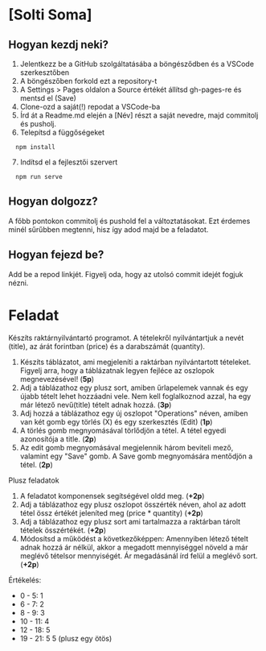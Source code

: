 # [Solti Soma]
 
 
## Hogyan kezdj neki?

1. Jelentkezz be a GitHub szolgáltatásába a böngésződben és a VSCode szerkesztőben
2. A böngészőben forkold ezt a repository-t
3. A Settings > Pages oldalon a Source értékét állítsd gh-pages-re és mentsd el (Save)
4. Clone-ozd a saját(!) repodat a VSCode-ba
5. Írd át a Readme.md elején a [Név] részt a saját nevedre, majd commitolj és pusholj.
6. Telepítsd a függőségeket
```
  npm install
```
7. Indítsd el a fejlesztői szervert
```
  npm run serve
```

## Hogyan dolgozz?

A főbb pontokon commitolj és pushold fel a változtatásokat. Ezt érdemes minél sűrűbben megtenni, hisz így adod majd be a feladatot.

## Hogyan fejezd be?

Add be a repod linkjét. Figyelj oda, hogy az utolsó commit idejét fogjuk nézni.

# Feladat

Készíts raktárnyilvántartó programot. A tételekről nyilvántartjuk a nevét (title), az árát forintban (price) és a darabszámát (quantity).
1. Készíts táblázatot, ami megjeleníti a raktárban nyilvántartott tételeket. Figyelj arra, hogy a táblázatnak legyen fejléce az oszlopok megnevezésével! (__5p__)
2. Adj a táblázathoz egy plusz sort, amiben űrlapelemek vannak és egy újabb tételt lehet hozzáadni vele. Nem kell foglalkoznod azzal, ha egy már létező nevű(title) tételt adnak hozzá. (__3p__)
3. Adj hozzá a táblázathoz egy új oszlopot "Operations" néven, amiben van két gomb egy törlés (X) és egy szerkesztés (Edit) (__1p__)
4. A törlés gomb megnyomásával törlődjön a tétel. A tétel egyedi azonosítója a title. (__2p__)
5. Az edit gomb megnyomásával megjelennik három beviteli mező, valamint egy "Save" gomb. A Save gomb megnyomására mentődjön a tétel. (__2p__)

Plusz feladatok

1. A feladatot komponensek segítségével oldd meg. (__+2p__)
2. Adj a táblázathoz egy plusz oszlopot összérték néven, ahol az adott tétel össz értékét jeleníted meg (price * quantity) (__+2p__)
3. Adj a táblázathoz egy plusz sort ami tartalmazza a raktárban tárolt tételek összértékét. (__+2p__)
4. Módosítsd a működést a következőképpen: Amennyiben létező tételt adnak hozzá ár nélkül, akkor a megadott mennyiséggel növeld a már meglévő tételsor mennyiségét. Ár megadásánál írd felül a meglévő sort. (__+2p__)

Értékelés:

* 0 - 5: 1
* 6 - 7: 2
* 8 - 9: 3
* 10 - 11: 4
* 12 - 18: 5
* 19 - 21: 5 5 (plusz egy ötös)
